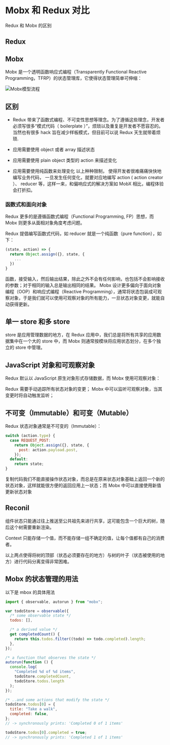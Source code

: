 # Mobx 和 Redux 对比

Redux 和 Mobx 的区别

## Redux

## Mobx

Mobx 是一个透明函数响应式编程（Transparently Functional Reactive Programming，TFRP）的状态管理库，它使得状态管理简单可伸缩：

![Mobx模型流程](https://tva1.sinaimg.cn/large/007S8ZIlgy1gj6rrgl9zyj31330dfjsl.jpg)

## 区别

- Redux 带来了函数式编程、不可变性思想等理念。为了遵循这些理念，开发者必须写很多“模式代码（ boilerplate ）”，烦琐以及重复是开发者不愿容忍的。当然也有很多 hack 旨在减少样板模式，但目前可以说 Redux 天生就带着烦琐.

- 应用需要使用 object 或者 array 描述状态
- 应用需要使用 plain object 类型的 action 来描述变化
- 应用需要使用纯函数来处理变化
  以上种种限制， 使得开发者很难痛痛快快地编写业务代码， 一旦发生任何变化，就要对应地编写 action ( action creator ）、 reducer 等，这样一来，和偏响应式的解决方案如 MobX 相比，编程体验会打折扣。

### 函数式和面向对象

Redux 更多的是遵循函数式编程（Functional Programming, FP）思想，而 Mobx 则更多从面相对象角度考虑问题。

Redux 提倡编写函数式代码，如 reducer 就是一个纯函数（pure function），如下：

```js
(state, action) => {
  return Object.assign({}, state, {
    ...
  })
}
```

函数，接受输入，然后输出结果，除此之外不会有任何影响，也包括不会影响接收的参数；对于相同的输入总是输出相同的结果。
Mobx 设计更多偏向于面向对象编程（OOP）和响应式编程（Reactive Programming），通常将状态包装成可观察对象，于是我们就可以使用可观察对象的所有能力，一旦状态对象变更，就能自动获得更新。

## 单一 store 和多 store

store 是应用管理数据的地方，在 Redux 应用中，我们总是将所有共享的应用数据集中在一个大的 store 中，而 Mobx 则通常按模块将应用状态划分，在多个独立的 store 中管理。

## JavaScript 对象和可观察对象

Redux 默认以 JavaScript 原生对象形式存储数据，而 Mobx 使用可观察对象：

Redux 需要手动追踪所有状态对象的变更；
Mobx 中可以监听可观察对象，当其变更时将自动触发监听；

## 不可变（Immutable）和可变（Mutable）

Redux 状态对象通常是不可变的（Immutable）：

```js
switch (action.type) {
  case REQUEST_POST:
    return Object.assign({}, state, {
      post: action.payload.post,
    });
  default:
    return state;
}
```

复制代码我们不能直接操作状态对象，而总是在原来状态对象基础上返回一个新的状态对象，这样就能很方便的返回应用上一状态；而 Mobx 中可以直接使用新值更新状态对象

## Reconil

组件状态只能通过往上推送至公共祖先来进行共享，这可能包含一个巨大的树，随后这个树需要重新渲染。

Context 只能存储一个值，而不能存储一组不确定的值，让每个值都有自己的消费者。

以上两点使得将树的顶部（状态必须要存在的地方）与树的叶子（状态被使用的地方）进行代码分离变得非常困难。

## Mobx 的状态管理的用法

以下是 mbox 的具体用法

```js
import { observable, autorun } from "mobx";

var todoStore = observable({
  /* some observable state */
  todos: [],

  /* a derived value */
  get completedCount() {
    return this.todos.filter((todo) => todo.completed).length;
  },
});

/* a function that observes the state */
autorun(function () {
  console.log(
    "Completed %d of %d items",
    todoStore.completedCount,
    todoStore.todos.length
  );
});

/* ..and some actions that modify the state */
todoStore.todos[0] = {
  title: "Take a walk",
  completed: false,
};
// -> synchronously prints: 'Completed 0 of 1 items'

todoStore.todos[0].completed = true;
// -> synchronously prints: 'Completed 1 of 1 items'
```
